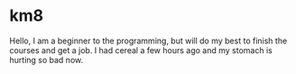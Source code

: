 # km8

Hello, I am a beginner to the programming, but will do my best to finish the courses and get a job. 
I had cereal a few hours ago and my stomach is hurting so bad now.  
